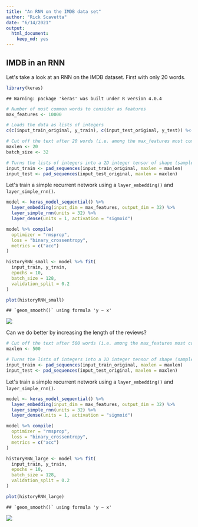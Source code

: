 ```yaml
---
title: "An RNN on the IMDB data set"
author: "Rick Scavetta"
date: "6/14/2021"
output: 
  html_document: 
    keep_md: yes
---
```


## IMDB in an RNN

Let's take a look at an RNN on the IMDB dataset. First with only 20 words.


```r
library(keras)
```

```
## Warning: package 'keras' was built under R version 4.0.4
```

```r
# Number of most common words to consider as features
max_features <- 10000

# Loads the data as lists of integers
c(c(input_train_original, y_train), c(input_test_original, y_test)) %<-% dataset_imdb(num_words = max_features)

# Cut off the text after 20 words (i.e. among the max_features most common words)
maxlen <- 20
batch_size <- 32

# Turns the lists of integers into a 2D integer tensor of shape (samples, maxlen)
input_train <- pad_sequences(input_train_original, maxlen = maxlen)
input_test <- pad_sequences(input_test_original, maxlen = maxlen)
```

Let's train a simple recurrent network using a `layer_embedding()` and `layer_simple_rnn()`.


```r
model <- keras_model_sequential() %>%
  layer_embedding(input_dim = max_features, output_dim = 32) %>%
  layer_simple_rnn(units = 32) %>%
  layer_dense(units = 1, activation = "sigmoid")

model %>% compile(
  optimizer = "rmsprop",
  loss = "binary_crossentropy",
  metrics = c("acc")
)

historyRNN_small <- model %>% fit(
  input_train, y_train,
  epochs = 10,
  batch_size = 128,
  validation_split = 0.2
)
```



```r
plot(historyRNN_small)
```

```
## `geom_smooth()` using formula 'y ~ x'
```

![](6.3_-_RNNs_files/figure-html/unnamed-chunk-3-1.png)<!-- -->

Can we do better by increasing the length of the reviews?


```r
# Cut off the text after 500 words (i.e. among the max_features most common words)
maxlen <- 500

# Turns the lists of integers into a 2D integer tensor of shape (samples, maxlen)
input_train <- pad_sequences(input_train_original, maxlen = maxlen)
input_test <- pad_sequences(input_test_original, maxlen = maxlen)
```

Let's train a simple recurrent network using a `layer_embedding()` and `layer_simple_rnn()`.


```r
model <- keras_model_sequential() %>%
  layer_embedding(input_dim = max_features, output_dim = 32) %>%
  layer_simple_rnn(units = 32) %>%
  layer_dense(units = 1, activation = "sigmoid")

model %>% compile(
  optimizer = "rmsprop",
  loss = "binary_crossentropy",
  metrics = c("acc")
)

historyRNN_large <- model %>% fit(
  input_train, y_train,
  epochs = 10,
  batch_size = 128,
  validation_split = 0.2
)
```


```r
plot(historyRNN_large)
```

```
## `geom_smooth()` using formula 'y ~ x'
```

![](6.3_-_RNNs_files/figure-html/unnamed-chunk-6-1.png)<!-- -->
